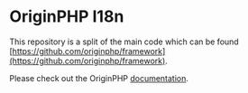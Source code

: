 # OriginPHP I18n

This repository is a split of the main code which can be found [https://github.com/originphp/framework](https://github.com/originphp/framework).

Please check out the OriginPHP [documentation](https://www.originphp.com/).
